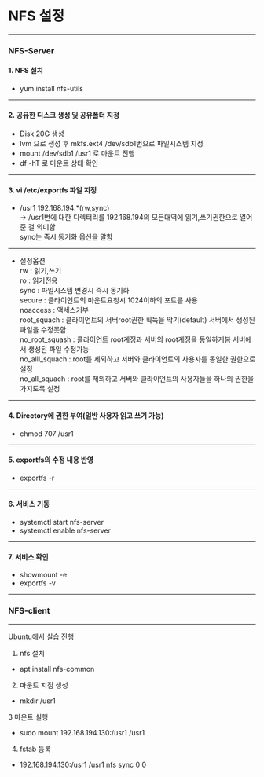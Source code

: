 # NFS 설정
--------------------
### NFS-Server

#### 1. NFS 설치
- yum install nfs-utils
--------------------
#### 2. 공유한 디스크 생성 및 공유폴더 지정
- Disk 20G 생성
- lvm 으로 생성 후 mkfs.ext4 /dev/sdb1번으로 파일시스템 지정
- mount /dev/sdb1 /usr1 로 마운트 진행 
- df -hT 로 마운트 상태 확인
--------------------
#### 3. vi /etc/exportfs 파일 지정
- /usr1 192.168.194.*(rw,sync) <br/>
  -> /usr1번에 대한 디렉터리를  192.168.194의 모든대역에 읽기,쓰기권한으로 열어준 걸 의미함 <br/> sync는 즉시 동기화 옵션을 말함 <br/>
--------------------       
- 설정옵션 <br/>
  rw : 읽기,쓰기 <br/>
  ro : 읽기전용 <br/>
  sync : 파일시스템 변경시 즉시 동기화 <br/>
  secure : 클라이언트의 마운트요청시 1024이하의 포트를 사용 <br/>
  noaccess : 액세스거부 <br/>
  root_squach : 클라이언트의 서버root권한 획득을 막기(default) 서버에서 생성된 파일을 수정못함 <br/>
  no_root_squash : 클라이언트 root계정과 서버의 root계정을 동일하게봄 서버에서 생성된 파일 수정가능 <br/>
  no_alll_squach : root를 제외하고 서버와 클라이언트의 사용자를 동일한 권한으로 설정 <br/>
  no_all_squach : root를 제외하고 서버와 클라이언트의 사용자들을 하나의 권한을 가지도록 설정 <br/>
--------------------  
#### 4. Directory에 권한 부여(일반 사용자 읽고 쓰기 가능)
- chmod 707 /usr1
--------------------
#### 5. exportfs의 수정 내용 반영
- exportfs -r
--------------------
#### 6. 서비스 기동
- systemctl start nfs-server
- systemctl enable nfs-server
--------------------
#### 7. 서비스 확인
- showmount -e 
- exportfs -v 
---------------------

### NFS-client
-------------------
Ubuntu에서 실습 진행

1. nfs 설치
- apt install nfs-common

2. 마운트 지점 생성
- mkdir /usr1

3 마운트 실행
- sudo mount 192.168.194.130:/usr1 /usr1

4. fstab 등록
- 192.168.194.130:/usr1 /usr1 nfs sync 0 0
